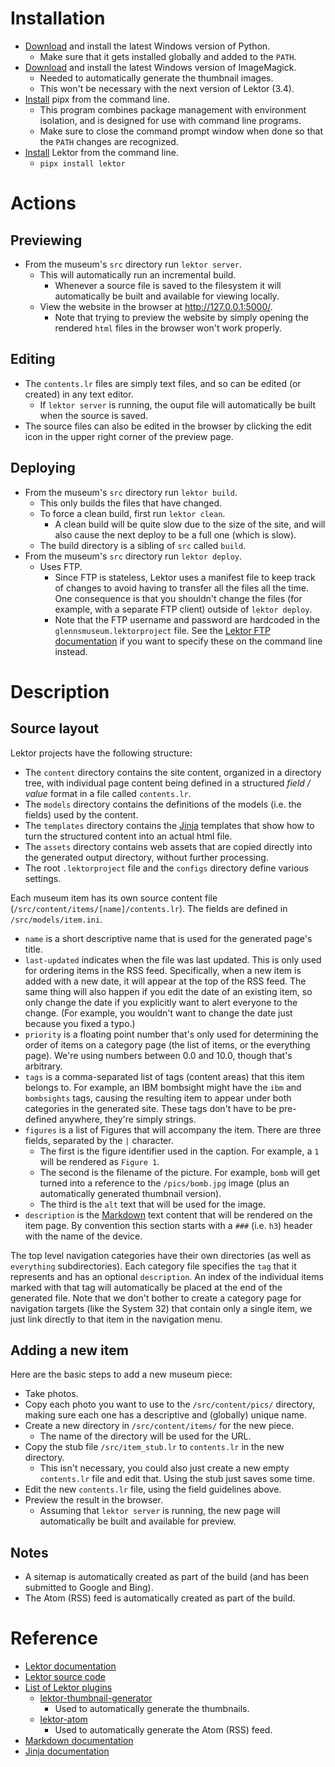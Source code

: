 # Installation
- [Download](https://www.python.org/downloads/) and install the latest Windows version of Python.
  - Make sure that it gets installed globally and added to the `PATH`.
- [Download](https://imagemagick.org/script/download.php#windows) and install the latest Windows version of ImageMagick.
  - Needed to automatically generate the thumbnail images.
  - This won't be necessary with the next version of Lektor (3.4).
- [Install](https://www.getlektor.com/docs/installation/#install-pipx) pipx from the command line.
  - This program combines package management with environment isolation, and is designed for use with command line programs.
  - Make sure to close the command prompt window when done so that the `PATH` changes are recognized.
- [Install](https://www.getlektor.com/docs/installation/#finally-install-lektor) Lektor from the command line.
  - `pipx install lektor`

# Actions
## Previewing
- From the museum's `src` directory run `lektor server`.
  - This will automatically run an incremental build.
    - Whenever a source file is saved to the filesystem it will automatically be built and available for viewing locally.
  - View the website in the browser at <http://127.0.0.1:5000/>.
    - Note that trying to preview the website by simply opening the rendered `html` files in the browser won't work properly.

## Editing
- The `contents.lr` files are simply text files, and so can be edited (or created) in any text editor.
  - If `lektor server` is running, the ouput file will automatically be built when the source is saved.
- The source files can also be edited in the browser by clicking the edit icon in the upper right corner  of the preview page.

## Deploying
- From the museum's `src` directory run `lektor build`.
  - This only builds the files that have changed.
  - To force a clean build, first run `lektor clean`.
    - A clean build will be quite slow due to the size of the site, and will also cause the next deploy to be a full one (which is slow).
  - The build directory is a sibling of `src` called `build`.
- From the museum's `src` directory run `lektor deploy`.
  - Uses FTP.
    - Since FTP is stateless, Lektor uses a manifest file to keep track of changes to avoid having to transfer all the files
all the time. One consequence is that you shouldn't change the files (for example, with a separate FTP client) outside of
`lektor deploy`.
    - Note that the FTP username and password are hardcoded in the `glennsmuseum.lektorproject` file. See the 
[Lektor FTP documentation](https://www.getlektor.com/docs/deployment/ftp/) if you want to specify these on the command line instead.

# Description
## Source layout
Lektor projects have the following structure:
- The `content` directory contains the site content, organized in a directory tree, with individual page content being defined
in a structured *field / value* format in a file called `contents.lr`.
- The `models` directory contains the definitions of the models (i.e. the fields) used by the content.
- The `templates` directory contains the [Jinja](https://jinja.palletsprojects.com/en/3.1.x/) templates that show how to turn the structured content into an actual html file.
- The `assets` directory contains web assets that are copied directly into the generated output directory, without further processing.
- The root `.lektorproject` file and the `configs` directory define various settings.

Each museum item has its own source content file (`/src/content/items/[name]/contents.lr`). The fields are defined in `/src/models/item.ini`.
 - `name` is a short descriptive name that is used for the generated page's title.
 - `last-updated` indicates when the file was last updated. This is only used for ordering items in the RSS feed.
Specifically, when a new item is added with a new date, it will appear at the top of the RSS feed. The same thing will also happen
if you edit the date of an existing item, so only change the date if you explicitly want to alert everyone to the change. (For example, you wouldn't want to change the date just because you fixed a typo.)
 - `priority` is a floating point number that's only used for determining the order of items on a category page (the list of items, or the
everything page). We're using numbers between 0.0 and 10.0, though that's arbitrary.
 - `tags` is a comma-separated list of tags (content areas) that this item belongs to. For example, an IBM bombsight might have the `ibm`
and `bombsights` tags, causing the resulting item to appear under both categories in the generated site. These tags don't have to be
pre-defined anywhere, they're simply strings.
 - `figures` is a list of Figures that will accompany the item. There are three fields, separated by the `|` character.
   - The first is the figure identifier used in the caption. For example, a `1` will be rendered as `Figure 1`.
   - The second is the filename of the picture. For example, `bomb` will get turned into a reference to the `/pics/bomb.jpg` image
     (plus an automatically generated thumbnail version).
   - The third is the `alt` text that will be used for the image.
 - `description` is the [Markdown](https://www.markdownguide.org/basic-syntax/) text content that will be rendered on the item page. By convention this section starts with a `###` (i.e. `h3`)
header with the name of the device.

The top level navigation categories have their own directories
(as well as `everything` subdirectories). Each category file specifies the `tag` that it represents and has an optional `description`.
An index of the individual items marked with that tag will automatically be placed at the end of the generated file. Note that we
don't bother to create a category page for navigation targets (like the System 32) that contain only a single item, we just link
directly to that item in the navigation menu.

## Adding a new item
Here are the basic steps to add a new museum piece:
- Take photos.
- Copy each photo you want to use to the `/src/content/pics/` directory, making sure each one has a descriptive and (globally) unique name.
- Create a new directory in `/src/content/items/` for the new piece.
  - The name of the directory will be used for the URL.
- Copy the stub file `/src/item_stub.lr` to `contents.lr` in the new directory.
  - This isn't necessary, you could also just create a new empty `contents.lr` file and edit that. Using the stub just saves some time.
- Edit the new `contents.lr` file, using the field guidelines above.
- Preview the result in the browser.
  - Assuming that `lektor server` is running, the new page will automatically be built and available for preview.

## Notes
- A sitemap is automatically created as part of the build (and has been submitted to Google and Bing).
- The Atom (RSS) feed is automatically created as part of the build.

# Reference

- [Lektor documentation](https://www.getlektor.com/docs/)
- [Lektor source code](https://github.com/lektor/lektor)
- [List of Lektor plugins](https://www.getlektor.com/plugins/)
  - [lektor-thumbnail-generator](https://www.getlektor.com/plugins/lektor-thumbnail-generator/)
    - Used to automatically generate the thumbnails. 
  - [lektor-atom](https://www.getlektor.com/plugins/lektor-atom/)
    - Used to automatically generate the Atom (RSS) feed.
- [Markdown documentation](https://www.markdownguide.org/basic-syntax/)
- [Jinja documentation](https://jinja.palletsprojects.com/en/3.1.x/)
